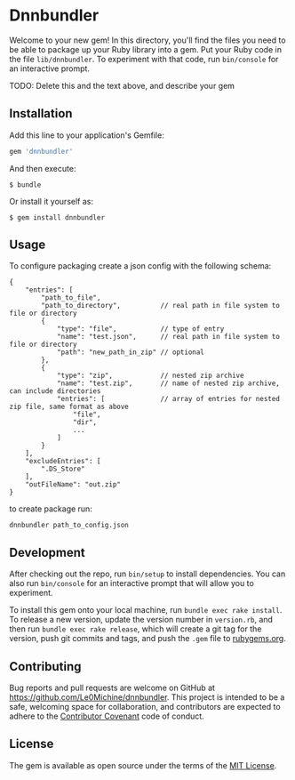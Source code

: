 # Dnnbundler

Welcome to your new gem! In this directory, you'll find the files you need to be able to package up your Ruby library into a gem. Put your Ruby code in the file `lib/dnnbundler`. To experiment with that code, run `bin/console` for an interactive prompt.

TODO: Delete this and the text above, and describe your gem

## Installation

Add this line to your application's Gemfile:

```ruby
gem 'dnnbundler'
```

And then execute:

    $ bundle

Or install it yourself as:

    $ gem install dnnbundler

## Usage

To configure packaging create a json config with the following schema:

    {
        "entries": [
            "path_to_file",
            "path_to_directory",          // real path in file system to file or directory
            {
                "type": "file",           // type of entry
                "name": "test.json",      // real path in file system to file or directory
                "path": "new_path_in_zip" // optional
            },
            {
                "type": "zip",            // nested zip archive
                "name": "test.zip",       // name of nested zip archive, can include directories
                "entries": [              // array of entries for nested zip file, same format as above
                    "file",
                    "dir",
                    ...
                ]
            }
        ],
        "excludeEntries": [
            ".DS_Store"
        ],
        "outFileName": "out.zip"
    }

to create package run:

    dnnbundler path_to_config.json

## Development

After checking out the repo, run `bin/setup` to install dependencies. You can also run `bin/console` for an interactive prompt that will allow you to experiment.

To install this gem onto your local machine, run `bundle exec rake install`. To release a new version, update the version number in `version.rb`, and then run `bundle exec rake release`, which will create a git tag for the version, push git commits and tags, and push the `.gem` file to [rubygems.org](https://rubygems.org).

## Contributing

Bug reports and pull requests are welcome on GitHub at https://github.com/Le0Michine/dnnbundler. This project is intended to be a safe, welcoming space for collaboration, and contributors are expected to adhere to the [Contributor Covenant](http://contributor-covenant.org) code of conduct.


## License

The gem is available as open source under the terms of the [MIT License](http://opensource.org/licenses/MIT).

